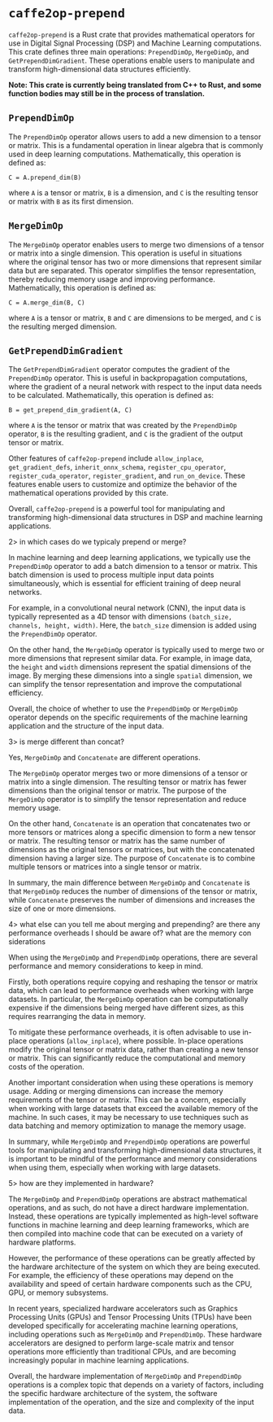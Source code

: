 # `caffe2op-prepend`

`caffe2op-prepend` is a Rust crate that provides
mathematical operators for use in Digital Signal
Processing (DSP) and Machine Learning
computations. This crate defines three main
operations: `PrependDimOp`, `MergeDimOp`, and
`GetPrependDimGradient`. These operations enable
users to manipulate and transform high-dimensional
data structures efficiently.

**Note: This crate is currently being translated from C++ to Rust, and some function bodies may still be in the process of translation.**

## `PrependDimOp`

The `PrependDimOp` operator allows users to add
a new dimension to a tensor or matrix. This is
a fundamental operation in linear algebra that is
commonly used in deep learning
computations. Mathematically, this operation is
defined as:

```
C = A.prepend_dim(B)
```

where `A` is a tensor or matrix, `B` is
a dimension, and `C` is the resulting tensor or
matrix with `B` as its first dimension.

## `MergeDimOp`

The `MergeDimOp` operator enables users to merge
two dimensions of a tensor or matrix into a single
dimension. This operation is useful in situations
where the original tensor has two or more
dimensions that represent similar data but are
separated. This operator simplifies the tensor
representation, thereby reducing memory usage and
improving performance. Mathematically, this
operation is defined as:

```
C = A.merge_dim(B, C)
```

where `A` is a tensor or matrix, `B` and `C` are
dimensions to be merged, and `C` is the resulting
merged dimension.

## `GetPrependDimGradient`

The `GetPrependDimGradient` operator computes the
gradient of the `PrependDimOp` operator. This is
useful in backpropagation computations, where the
gradient of a neural network with respect to the
input data needs to be calculated. Mathematically,
this operation is defined as:

```
B = get_prepend_dim_gradient(A, C)
```

where `A` is the tensor or matrix that was created
by the `PrependDimOp` operator, `B` is the
resulting gradient, and `C` is the gradient of the
output tensor or matrix.

Other features of `caffe2op-prepend` include
`allow_inplace`, `get_gradient_defs`,
`inherit_onnx_schema`, `register_cpu_operator`,
`register_cuda_operator`, `register_gradient`, and
`run_on_device`. These features enable users to
customize and optimize the behavior of the
mathematical operations provided by this crate.

Overall, `caffe2op-prepend` is a powerful tool for
manipulating and transforming high-dimensional
data structures in DSP and machine learning
applications.

2> in which cases do we typicaly prepend or merge?

In machine learning and deep learning
applications, we typically use the `PrependDimOp`
operator to add a batch dimension to a tensor or
matrix. This batch dimension is used to process
multiple input data points simultaneously, which
is essential for efficient training of deep neural
networks.

For example, in a convolutional neural network
(CNN), the input data is typically represented as
a 4D tensor with dimensions `(batch_size,
channels, height, width)`. Here, the `batch_size`
dimension is added using the `PrependDimOp`
operator.

On the other hand, the `MergeDimOp` operator is
typically used to merge two or more dimensions
that represent similar data. For example, in image
data, the `height` and `width` dimensions
represent the spatial dimensions of the image. By
merging these dimensions into a single `spatial`
dimension, we can simplify the tensor
representation and improve the computational
efficiency.

Overall, the choice of whether to use the
`PrependDimOp` or `MergeDimOp` operator depends on
the specific requirements of the machine learning
application and the structure of the input data.

3> is merge different than concat?

Yes, `MergeDimOp` and `Concatenate` are different
operations.

The `MergeDimOp` operator merges two or more
dimensions of a tensor or matrix into a single
dimension. The resulting tensor or matrix has
fewer dimensions than the original tensor or
matrix. The purpose of the `MergeDimOp` operator
is to simplify the tensor representation and
reduce memory usage.

On the other hand, `Concatenate` is an operation
that concatenates two or more tensors or matrices
along a specific dimension to form a new tensor or
matrix. The resulting tensor or matrix has the
same number of dimensions as the original tensors
or matrices, but with the concatenated dimension
having a larger size. The purpose of `Concatenate`
is to combine multiple tensors or matrices into
a single tensor or matrix.

In summary, the main difference between
`MergeDimOp` and `Concatenate` is that
`MergeDimOp` reduces the number of dimensions of
the tensor or matrix, while `Concatenate`
preserves the number of dimensions and increases
the size of one or more dimensions.

4> what else can you tell me about merging and
prepending? are there any performance overheads
I should be aware of? what are the memory con
siderations

When using the `MergeDimOp` and `PrependDimOp`
operations, there are several performance and
memory considerations to keep in mind.

Firstly, both operations require copying and
reshaping the tensor or matrix data, which can
lead to performance overheads when working with
large datasets. In particular, the `MergeDimOp`
operation can be computationally expensive if the
dimensions being merged have different sizes, as
this requires rearranging the data in memory.

To mitigate these performance overheads, it is
often advisable to use in-place operations
(`allow_inplace`), where possible. In-place
operations modify the original tensor or matrix
data, rather than creating a new tensor or
matrix. This can significantly reduce the
computational and memory costs of the operation.

Another important consideration when using these
operations is memory usage. Adding or merging
dimensions can increase the memory requirements of
the tensor or matrix. This can be a concern,
especially when working with large datasets that
exceed the available memory of the machine. In
such cases, it may be necessary to use techniques
such as data batching and memory optimization to
manage the memory usage.

In summary, while `MergeDimOp` and `PrependDimOp`
operations are powerful tools for manipulating and
transforming high-dimensional data structures, it
is important to be mindful of the performance and
memory considerations when using them, especially
when working with large datasets.

5> how are they implemented in hardware?

The `MergeDimOp` and `PrependDimOp` operations are
abstract mathematical operations, and as such, do
not have a direct hardware
implementation. Instead, these operations are
typically implemented as high-level software
functions in machine learning and deep learning
frameworks, which are then compiled into machine
code that can be executed on a variety of hardware
platforms.

However, the performance of these operations can
be greatly affected by the hardware architecture
of the system on which they are being
executed. For example, the efficiency of these
operations may depend on the availability and
speed of certain hardware components such as the
CPU, GPU, or memory subsystems.

In recent years, specialized hardware accelerators
such as Graphics Processing Units (GPUs) and
Tensor Processing Units (TPUs) have been developed
specifically for accelerating machine learning
operations, including operations such as
`MergeDimOp` and `PrependDimOp`. These hardware
accelerators are designed to perform large-scale
matrix and tensor operations more efficiently than
traditional CPUs, and are becoming increasingly
popular in machine learning applications.

Overall, the hardware implementation of
`MergeDimOp` and `PrependDimOp` operations is
a complex topic that depends on a variety of
factors, including the specific hardware
architecture of the system, the software
implementation of the operation, and the size and
complexity of the input data.
